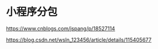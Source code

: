 # 小程序分包

https://www.cnblogs.com/jspang/p/18527114

https://blog.csdn.net/wsln_123456/article/details/115405677